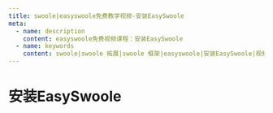 ```yaml
---
title: swoole|easyswoole免费教学视频-安装EasySwoole
meta:
  - name: description
    content: easyswoole免费视频课程：安装EasySwoole
  - name: keywords
    content: swoole|swoole 拓展|swoole 框架|easyswoole|安装EasySwoole|视频课程|免费教程
---
```

# 安装EasySwoole
<script type="text/javascript" src="/Js/Ckplayer/ckplayer.js"></script>
<div class="video" style="width: 50rem;height: 30rem;"></div>
<script type="text/javascript">
    var videoObject = {
    		container: '.video',
    		variable: 'player',
    		video:'http://video-oss.easyswoole.com/%E5%85%A5%E9%97%A8%E6%95%99%E7%A8%8B1/%E5%AE%89%E8%A3%85EasySwoole.mp4'
    	};
    var player=new ckplayer(videoObject);
</script>


